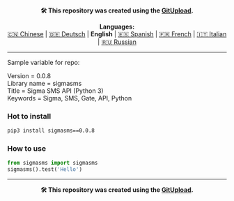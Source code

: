 <p align="center"><b>🛠️ This repository was created using the <a href="http://127.0.0.1:3000">GitUpload</a>.</b></p>

<p align="center"><b>Languages:</b><br /><a href="https://github.com/markolofsen/sigmasms/blob/master/README_cn.md">🇨🇳 Chinese</a> | <a href="https://github.com/markolofsen/sigmasms/blob/master/README_de.md">🇩🇪 Deutsch</a> | <b>English</b> | <a href="https://github.com/markolofsen/sigmasms/blob/master/README_es.md">🇪🇸 Spanish</a> | <a href="https://github.com/markolofsen/sigmasms/blob/master/README_fr.md">🇫🇷 French</a> | <a href="https://github.com/markolofsen/sigmasms/blob/master/README_it.md">🇮🇹 Italian</a> | <a href="https://github.com/markolofsen/sigmasms/blob/master/README_ru.md">🇷🇺 Russian</a></p>

---

Sample variable for repo: 

Version = 0.0.8 <br />
Library name = sigmasms <br />
Title = Sigma SMS API (Python 3) <br />
Keywords = Sigma, SMS, Gate, API, Python <br />

### Hot to install

```sh
pip3 install sigmasms==0.0.8
```
                    

### How to use

```python
from sigmasms import sigmasms
sigmasms().test('Hello')
```
                

    

---

<p align="center"><b>🛠️ This repository was created using the <a href="http://127.0.0.1:3000">GitUpload</a>.</b></p>